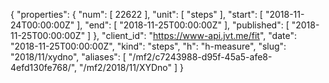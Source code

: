 {
  "properties": {
    "num": [
      22622
    ],
    "unit": [
      "steps"
    ],
    "start": [
      "2018-11-24T00:00:00Z"
    ],
    "end": [
      "2018-11-25T00:00:00Z"
    ],
    "published": [
      "2018-11-25T00:00:00Z"
    ]
  },
  "client_id": "https://www-api.jvt.me/fit",
  "date": "2018-11-25T00:00:00Z",
  "kind": "steps",
  "h": "h-measure",
  "slug": "2018/11/xydno",
  "aliases": [
    "/mf2/c7243988-d95f-45a5-afe8-4efd130fe768/",
    "/mf2/2018/11/XYDno"
  ]
}
